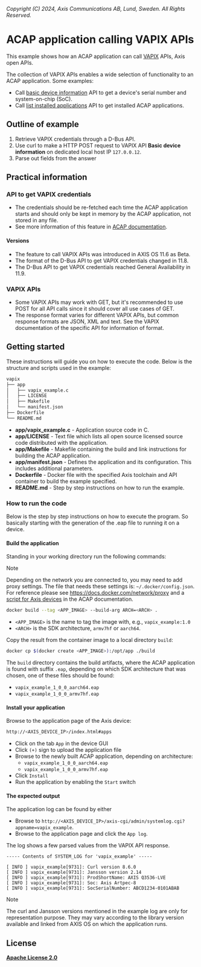 *Copyright (C) 2024, Axis Communications AB, Lund, Sweden. All Rights Reserved.*

# ACAP application calling VAPIX APIs

This example shows how an ACAP application can call
[VAPIX](https://www.axis.com/vapix-library) APIs,
Axis open APIs.

The collection of VAPIX APIs enables a wide selection of functionality to an
ACAP application. Some examples:

- Call [basic device information](https://www.axis.com/vapix-library/subjects/t10175981/section/t10132180/display?section=t10132180-t10132179)
  API to get a device's serial number and system-on-chip (SoC).
- Call [list installed applications](https://www.axis.com/vapix-library/subjects/t10102231/section/t10036126/display?section=t10036126-t10010644)
  API to get installed ACAP applications.

## Outline of example

1. Retrieve VAPIX credentials through a D-Bus API.
2. Use curl to make a HTTP POST request to VAPIX API **Basic device
   information** on dedicated local host IP `127.0.0.12`.
3. Parse out fields from the answer

## Practical information

### API to get VAPIX credentials

- The credentials should be re-fetched each time the ACAP application starts
  and should only be kept in memory by the ACAP application, not stored in any
  file.
- See more information of this feature in [ACAP documentation](https://axiscommunications.github.io/acap-documentation/docs/develop/VAPIX-access-for-ACAP-applications.html).

#### Versions

- The feature to call VAPIX APIs was introduced in AXIS OS 11.6 as Beta.
- The format of the D-Bus API to get VAPIX credentials changed in 11.8.
- The D-Bus API to get VAPIX credentials reached General Availability in 11.9.

### VAPIX APIs

- Some VAPIX APIs may work with GET, but it's recommended to use POST for all
  API calls since it should cover all use cases of GET.
- The response format varies for different VAPIX APIs, but common response formats
  are JSON, XML and text. See the VAPIX documentation of the specific API for
  information of format.

## Getting started

These instructions will guide you on how to execute the code. Below is the
structure and scripts used in the example:

```sh
vapix
├── app
│   ├── vapix_example.c
│   ├── LICENSE
│   ├── Makefile
│   └── manifest.json
├── Dockerfile
└── README.md
```

- **app/vapix_example.c** - Application source code in C.
- **app/LICENSE** - Text file which lists all open source licensed source code distributed with the application.
- **app/Makefile** - Makefile containing the build and link instructions for building the ACAP application.
- **app/manifest.json** - Defines the application and its configuration. This includes additional parameters.
- **Dockerfile** - Docker file with the specified Axis toolchain and API container to build the example specified.
- **README.md** - Step by step instructions on how to run the example.

### How to run the code

Below is the step by step instructions on how to execute the program. So
basically starting with the generation of the .eap file to running it on a
device.

#### Build the application

Standing in your working directory run the following commands:

> [!NOTE]
>
> Depending on the network you are connected to, you may need to add proxy settings.
> The file that needs these settings is: `~/.docker/config.json`. For reference please see
> https://docs.docker.com/network/proxy and a
> [script for Axis devices](https://axiscommunications.github.io/acap-documentation/docs/develop/build-install-run.html#configure-network-proxy-settings) in the ACAP documentation.

```sh
docker build --tag <APP_IMAGE> --build-arg ARCH=<ARCH> .
```

- `<APP_IMAGE>` is the name to tag the image with, e.g., `vapix_example:1.0`
- `<ARCH>` is the SDK architecture, `armv7hf` or `aarch64`.

Copy the result from the container image to a local directory `build`:

```sh
docker cp $(docker create <APP_IMAGE>):/opt/app ./build
```

The `build` directory contains the build artifacts, where the ACAP application
is found with suffix `.eap`, depending on which SDK architecture that was
chosen, one of these files should be found:

- `vapix_example_1_0_0_aarch64.eap`
- `vapix_example_1_0_0_armv7hf.eap`

#### Install your application

Browse to the application page of the Axis device:

```sh
http://<AXIS_DEVICE_IP>/index.html#apps
```

- Click on the tab `App` in the device GUI
- Click `(+)` sign to upload the application file
- Browse to the newly built ACAP application, depending on architecture:
  - `vapix_example_1_0_0_aarch64.eap`
  - `vapix_example_1_0_0_armv7hf.eap`
- Click `Install`
- Run the application by enabling the `Start` switch

#### The expected output

The application log can be found by either

- Browse to `http://<AXIS_DEVICE_IP>/axis-cgi/admin/systemlog.cgi?appname=vapix_example`.
- Browse to the application page and click the `App log`.

The log shows a few parsed values from the VAPIX API response.

```text
----- Contents of SYSTEM_LOG for 'vapix_example' -----

[ INFO ] vapix_example[9731]: Curl version 8.6.0
[ INFO ] vapix_example[9731]: Jansson version 2.14
[ INFO ] vapix_example[9731]: ProdShortName: AXIS Q3536-LVE
[ INFO ] vapix_example[9731]: Soc: Axis Artpec-8
[ INFO ] vapix_example[9731]: SocSerialNumber: ABCD1234-0101ABAB
```

> [!NOTE]
>
> The curl and Jansson versions mentioned in the example log are only for representation
> purpose. They may vary according to the library version available and linked from
> AXIS OS on which the application runs.

## License

**[Apache License 2.0](../LICENSE)**
